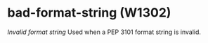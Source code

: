 # bad-format-string (W1302)

*Invalid format string* Used when a PEP 3101 format string is invalid.
